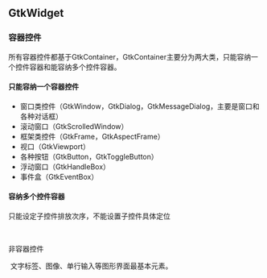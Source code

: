 

## GtkWidget

### 容器控件

​	所有容器控件都基于GtkContainer，GtkContainer主要分为两大类，只能容纳一个控件容器和能容纳多个控件容器。

#### 只能容纳一个容器控件

- 窗口类控件（GtkWindow，GtkDialog，GtkMessageDialog，主要是窗口和各种对话框）
- 滚动窗口（GtkScrolledWindow）
- 框架类控件（GtkFrame，GtkAspectFrame）
- 视口（GtkViewport）
- 各种按钮（GtkButton，GtkToggleButton）
- 浮动窗口（GtkHandleBox）
- 事件盒（GtkEventBox）

#### 容纳多个控件容器

只能设定子控件排放次序，不能设置子控件具体定位









​	

非容器控件

​	文字标签、图像、单行输入等图形界面最基本元素。











